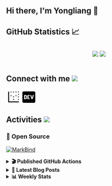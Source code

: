 ## Hi there, I'm Yongliang 👋 

## GitHub Statistics :chart_with_upwards_trend:
<div align="center">
<div style="display: flex; align-items: center; justify-content: center;">

[![](https://github-readme-stats.vercel.app/api?username=tlylt&show_icons=true&theme=tokyonight&hide_border=true&locale=en)](https://github.com/tlylt)
[![](https://github-readme-streak-stats.herokuapp.com/?user=tlylt&theme=tokyonight&hide_border=true)](https://github.com/tlylt)
</div>
</div>

## Connect with me <img src="https://media.giphy.com/media/2wh5K5yE3ulp3xgYcG/giphy-downsized.gif" width="30">

<a href="https://www.yongliangliu.com/" target="_blank"><img align="center" src="static/site-icon.png" alt="yongliangliu.com" height="40" width="40" /></a>
<a href="https://dev.to/tlylt" target="_blank"><img align="center" src="static/dev-badge.svg" alt="dev.to/tlylt" height="35" width="35" /></a>

## Activities <img src="https://media.giphy.com/media/WUlplcMpOCEmTGBtBW/giphy.gif" width="30">

### 🔭 Open Source

[![MarkBind](https://github-readme-stats.vercel.app/api/pin/?username=markbind&repo=markbind)](https://github.com/MarkBind/markbind)

<details>
<summary> <b>🎬 Published GitHub Actions </b> </summary>

[![install-graphviz](https://github-readme-stats.vercel.app/api/pin/?username=tlylt&repo=install-graphviz)](https://github.com/tlylt/install-graphviz)

[![reposense-action](https://github-readme-stats.vercel.app/api/pin/?username=tlylt&repo=reposense-action)](https://github.com/tlylt/reposense-action)

[![markbin-action](https://github-readme-stats.vercel.app/api/pin/?username=markbind&repo=markbind-action)](https://github.com/MarkBind/markbind-action)

</details>

<details>
<summary> <b>📕 Latest Blog Posts</b> </summary>

<!-- BLOG-POST-LIST:START -->
- [Open Source Software &lpar;OSS&rpar; Developer Journey](https://www.yongliangliu.com/blog/oss-dev-logs/)
- [Crossing abstraction barrier between parent and child class](https://www.yongliangliu.com/blog/cross-abstraction-barrier-between-parent-child/)
- [Intermediate GitHub CI Workflow Walk Through](https://www.yongliangliu.com/blog/intermediate-github-ci-workflow-walk-through/)
- [RooFind](https://www.yongliangliu.com/blog/roofind/)
- [Prove that the problem of determining whether a graph is connected is evasive](https://www.yongliangliu.com/blog/prove-graph-check-connected-evasive/)
<!-- BLOG-POST-LIST:END -->

</details>

<details>
<summary> <b>📊 Weekly Stats</b> </summary>

<!--START_SECTION:waka-->
![Code Time](http://img.shields.io/badge/Code%20Time-452%20hrs%2050%20mins-blue)

**🐱 My GitHub Data** 

> 🏆 3,636 Contributions in the Year 2022
 > 
> 📦 297.0 kB Used in GitHub's Storage 
 > 
> 🚫 Not Opted to Hire
 > 
> 📜 119 Public Repositories 
 > 
> 🔑 19 Private Repositories  
 > 
**I'm an Early 🐤** 

```text
🌞 Morning    423 commits    ███████░░░░░░░░░░░░░░░░░░   28.37% 
🌆 Daytime    381 commits    ██████░░░░░░░░░░░░░░░░░░░   25.55% 
🌃 Evening    561 commits    █████████░░░░░░░░░░░░░░░░   37.63% 
🌙 Night      126 commits    ██░░░░░░░░░░░░░░░░░░░░░░░   8.45%

```
📅 **I'm Most Productive on Friday** 

```text
Monday       211 commits    ███░░░░░░░░░░░░░░░░░░░░░░   14.15% 
Tuesday      148 commits    ██░░░░░░░░░░░░░░░░░░░░░░░   9.93% 
Wednesday    225 commits    ███░░░░░░░░░░░░░░░░░░░░░░   15.09% 
Thursday     208 commits    ███░░░░░░░░░░░░░░░░░░░░░░   13.95% 
Friday       288 commits    ████░░░░░░░░░░░░░░░░░░░░░   19.32% 
Saturday     209 commits    ███░░░░░░░░░░░░░░░░░░░░░░   14.02% 
Sunday       202 commits    ███░░░░░░░░░░░░░░░░░░░░░░   13.55%

```


📊 **This Week I Spent My Time On** 

```text
⌚︎ Time Zone: Asia/Singapore

💬 Programming Languages: 
Markdown                 1 hr 18 mins        █████████░░░░░░░░░░░░░░░░   37.47% 
TypeScript               56 mins             ██████░░░░░░░░░░░░░░░░░░░   27.1% 
JavaScript               33 mins             ████░░░░░░░░░░░░░░░░░░░░░   15.78% 
JSON                     22 mins             ██░░░░░░░░░░░░░░░░░░░░░░░   10.48% 
Other                    17 mins             ██░░░░░░░░░░░░░░░░░░░░░░░   8.52%

```


 Last Updated on 22/08/2022 00:43:55 UTC
<!--END_SECTION:waka-->

</details>
